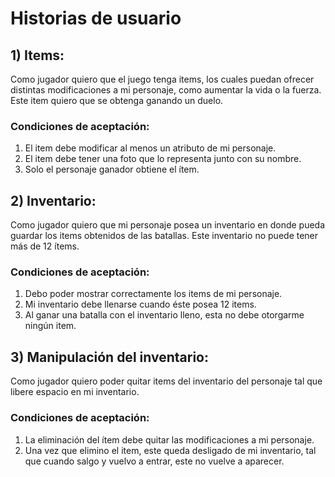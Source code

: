 #  Historias de usuario

## 1) Items:
Como jugador quiero que el juego tenga items, los cuales puedan ofrecer distintas modificaciones a mi personaje, como aumentar la vida o la fuerza.
Este item quiero que se obtenga ganando un duelo.

### Condiciones de aceptación:
1. El item debe modificar al menos un atributo de mi personaje.
2. El item debe tener una foto que lo representa junto con su nombre.
3. Solo el personaje ganador obtiene el ítem.

## 2) Inventario:
Como jugador quiero que mi personaje posea un inventario en donde pueda guardar los items obtenidos de las batallas.
Este inventario no puede tener más de 12 ítems.

### Condiciones de aceptación:
1. Debo poder mostrar correctamente los items de mi personaje.
2. Mi inventario debe llenarse cuando éste posea 12 items.
3. Al ganar una batalla con el inventario lleno, esta no debe otorgarme ningún item.

## 3) Manipulación del inventario:
Como jugador quiero poder quitar items del inventario del personaje tal que libere espacio en mi inventario.
### Condiciones de aceptación:
1. La eliminación del ítem debe quitar las modificaciones a mi personaje.
2. Una vez que elimino el item, este queda desligado de mi inventario, tal que cuando salgo y vuelvo a entrar, este no vuelve a aparecer.

